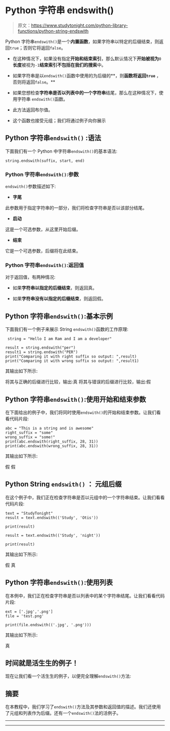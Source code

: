 # Python 字符串 endswith()

> 原文：<https://www.studytonight.com/python-library-functions/python-string-endswith>

Python 字符串`endswith()`是一个**内置函数**，如果字符串以特定的后缀结束，则返回`true`；否则它将返回`false`。

*   在这种情况下，如果没有指定**开始和结束索引**，那么默认情况下**开始被视为**`0`**长度**被视为`-1`**结束索引不包括在我们的搜索**中。

*   如果字符串是以`endswith()`函数中使用的为后缀的**，则**函数将返回`true`** ，否则将返回`false`。**

*   如果您想检查**字符串是否以列表中的一个字符串**结尾，那么在这种情况下，使用字符串 `endswith()`函数。

*   此方法返回布尔值。

*   这个函数也接受元组；我们将通过例子向你展示

## Python 字符串``endswith()`` :语法

下面我们有一个 Python 中字符串`endswith()`的基本语法:

```
string.endswith(suffix, start, end)
```

### Python 字符串`endswith()`:参数

`endswith()`参数描述如下:

*   **字尾**

此参数用于指定字符串的一部分，我们将检查字符串是否以该部分结尾。

*   **启动**

这是一个可选参数，从这里开始后缀。

*   **结束**

它是一个可选参数，后缀将在此结束。

### Python 字符串`endswith()`:返回值

对于返回值，有两种情况:

*   如果**字符串以指定的后缀结束**，则返回真。

*   如果**字符串没有以指定的后缀结束**，则返回假。

## Python 字符串`endswith()`:基本示例

下面我们有一个例子来展示 String `endswith()`函数的工作原理:

```
 string = "Hello I am Ram and I am a developer"

result = string.endswith("per")
result1 = string.endswith("PER")
print("Comparing it with right suffix so output: ",result)
print("Comparing it with wrong suffix so output: ",result1)
```

其输出如下所示:

将其与正确的后缀进行比较，输出:真
将其与错误的后缀进行比较，输出:假

## Python 字符串`endswith()`:使用开始和结束参数

在下面给出的例子中，我们将同时使用`endswith()`的开始和结束参数。让我们看看代码片段:

```
abc = "This is a string and is awesome"
right_suffix = "some"
wrong_suffix = "some!"
print(abc.endswith(right_suffix, 28, 31))
print(abc.endswith(wrong_suffix, 28, 31))
```

其输出如下所示:

假
假

## Python String `endswith()` ： 元组后缀

在这个例子中，我们正在检查字符串是否以元组中的一个字符串结束。让我们看看代码片段:

```
text = "StudyTonight"
result = text.endswith(('Study', 'Otis'))

print(result)

result = text.endswith(('Study', 'night'))

print(result)
```

其输出如下所示:

假
真

## Python 字符串`endswith()`:使用列表

在本例中，我们正在检查字符串是否以列表中的某个字符串结尾。让我们看看代码片段:

```
ext = ['.jpg','.png']
file = 'test.png'

print(file.endswith(('.jpg', '.png')))
```

其输出如下所示:

真

## 时间就是活生生的例子！

现在让我们看一个活生生的例子，以便完全理解`endswith()`方法:

## 摘要

在本教程中，我们学习了`endswith()`方法及其参数和返回值的描述。我们还使用了元组和列表作为后缀。还有一个`endswith()`法的活例子。

* * *

* * *